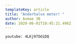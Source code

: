 ```yaml
---
templateKey: article
title: "Anderhalve meter! "
author: Asmae 3B
date: 2020-06-01T18:45:21.496Z
---
```

`youtube: 4LKj97OdiDQ`